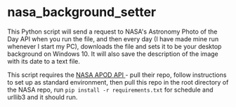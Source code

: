 # nasa_background_setter

This Python script will send a request to NASA's Astronomy Photo of the Day API when you run the file, and then every day (I have made mine run whenever I start my PC), downloads the file and sets it to be your desktop background on Windows 10. It will also save the description of the image with its date to a text file. 

This script requires the <a href="https://github.com/nasa/apod-api"> NASA APOD API </a> - pull their repo, follow instructions to set up as standard environment, then pull this repo in the root directory of the NASA repo, run ```pip install -r requirements.txt``` for schedule and urllib3 and it should run.